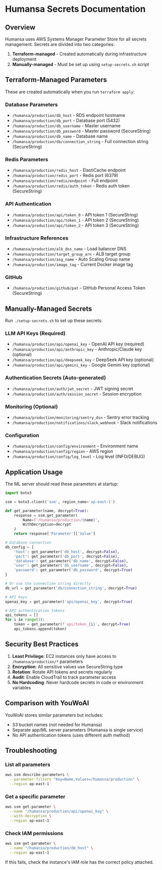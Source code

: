 # Humansa Secrets Documentation

## Overview

Humansa uses AWS Systems Manager Parameter Store for all secrets management. Secrets are divided into two categories:

1. **Terraform-managed** - Created automatically during infrastructure deployment
2. **Manually-managed** - Must be set up using `setup-secrets.sh` script

## Terraform-Managed Parameters

These are created automatically when you run `terraform apply`:

### Database Parameters
- `/humansa/production/db_host` - RDS endpoint hostname
- `/humansa/production/db_port` - Database port (5432)
- `/humansa/production/db_username` - Master username
- `/humansa/production/db_password` - Master password (SecureString)
- `/humansa/production/db_name` - Database name
- `/humansa/production/db/connection_string` - Full connection string (SecureString)

### Redis Parameters
- `/humansa/production/redis_host` - ElastiCache endpoint
- `/humansa/production/redis_port` - Redis port (6379)
- `/humansa/production/redis/endpoint` - Full endpoint
- `/humansa/production/redis/auth_token` - Redis auth token (SecureString)

### API Authentication
- `/humansa/production/api/token_0` - API token 1 (SecureString)
- `/humansa/production/api/token_1` - API token 2 (SecureString)
- `/humansa/production/api/token_2` - API token 3 (SecureString)

### Infrastructure References
- `/humansa/production/alb_dns_name` - Load balancer DNS
- `/humansa/production/target_group_arn` - ALB target group
- `/humansa/production/asg_name` - Auto Scaling Group name
- `/humansa/production/image_tag` - Current Docker image tag

### GitHub
- `/humansa/production/github/pat` - GitHub Personal Access Token (SecureString)

## Manually-Managed Secrets

Run `./setup-secrets.sh` to set up these secrets:

### LLM API Keys (Required)
- `/humansa/production/api/openai_key` - OpenAI API key (required)
- `/humansa/production/api/anthropic_key` - Anthropic/Claude key (optional)
- `/humansa/production/api/deepseek_key` - DeepSeek API key (optional)
- `/humansa/production/api/gemini_key` - Google Gemini key (optional)

### Authentication Secrets (Auto-generated)
- `/humansa/production/auth/jwt_secret` - JWT signing secret
- `/humansa/production/auth/session_secret` - Session encryption

### Monitoring (Optional)
- `/humansa/production/monitoring/sentry_dsn` - Sentry error tracking
- `/humansa/production/notifications/slack_webhook` - Slack notifications

### Configuration
- `/humansa/production/config/environment` - Environment name
- `/humansa/production/config/region` - AWS region
- `/humansa/production/config/log_level` - Log level (INFO/DEBUG)

## Application Usage

The ML server should read these parameters at startup:

```python
import boto3

ssm = boto3.client('ssm', region_name='ap-east-1')

def get_parameter(name, decrypt=True):
    response = ssm.get_parameter(
        Name=f'/humansa/production/{name}',
        WithDecryption=decrypt
    )
    return response['Parameter']['Value']

# Database connection
db_config = {
    'host': get_parameter('db_host', decrypt=False),
    'port': get_parameter('db_port', decrypt=False),
    'database': get_parameter('db_name', decrypt=False),
    'user': get_parameter('db_username', decrypt=False),
    'password': get_parameter('db_password', decrypt=True)
}

# Or use the connection string directly
db_url = get_parameter('db/connection_string', decrypt=True)

# API keys
openai_key = get_parameter('api/openai_key', decrypt=True)

# API authentication tokens
api_tokens = []
for i in range(3):
    token = get_parameter(f'api/token_{i}', decrypt=True)
    api_tokens.append(token)
```

## Security Best Practices

1. **Least Privilege**: EC2 instances only have access to `/humansa/production/*` parameters
2. **Encryption**: All sensitive values use SecureString type
3. **Rotation**: Rotate API tokens and secrets regularly
4. **Audit**: Enable CloudTrail to track parameter access
5. **No Hardcoding**: Never hardcode secrets in code or environment variables

## Comparison with YouWoAI

YouWoAI stores similar parameters but includes:
- S3 bucket names (not needed for Humansa)
- Separate app/ML server parameters (Humansa is single service)
- No API authentication tokens (uses different auth method)

## Troubleshooting

### List all parameters
```bash
aws ssm describe-parameters \
  --parameter-filters "Key=Name,Values=/humansa/production" \
  --region ap-east-1
```

### Get a specific parameter
```bash
aws ssm get-parameter \
  --name "/humansa/production/api/openai_key" \
  --with-decryption \
  --region ap-east-1
```

### Check IAM permissions
```bash
aws ssm get-parameter \
  --name "/humansa/production/db_host" \
  --region ap-east-1
```

If this fails, check the instance's IAM role has the correct policy attached.